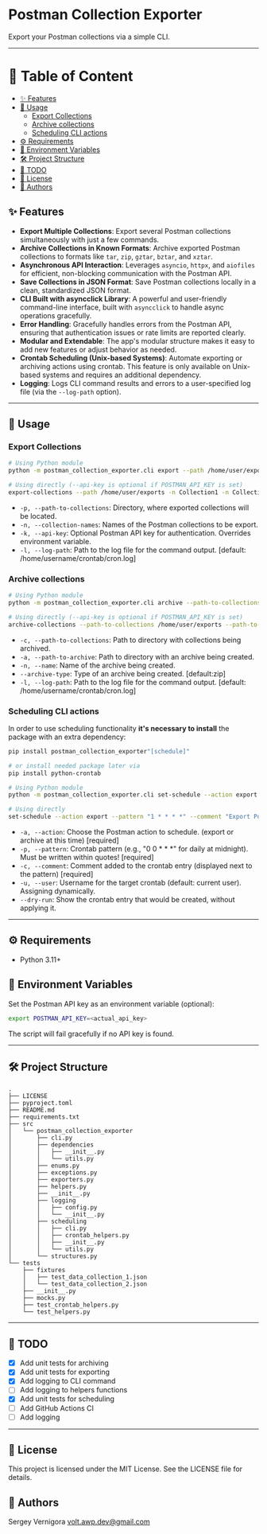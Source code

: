 # Postman Collection Exporter

Export your Postman collections via a simple CLI.

---

# 📑 Table of Content

  - [✨ Features](#-features)
  - [🚀 Usage](#-usage)
    - [Export Collections](#-export-collections)
    - [Archive collections](#-archive-collections)
    - [Scheduling CLI actions](#-scheduling-cli-actions)
  - [⚙️ Requirements](#-requirements)
  - [📑 Environment Variables](#-environment-variables)
  - [🛠️ Project Structure](#-project-structure)
  - [🧹 TODO](#-todo)
  - [📜 License](#-license)
  - [👤 Authors](#-authors)


## ✨ Features

- **Export Multiple Collections**: Export several Postman collections simultaneously with just a few commands.
- **Archive Collections in Known Formats**: Archive exported Postman collections to formats like `tar`, `zip`, `gztar`, `bztar`, and `xztar`.
- **Asynchronous API Interaction**: Leverages `asyncio`, `httpx`, and `aiofiles` for efficient, non-blocking communication with the Postman API.
- **Save Collections in JSON Format**: Save Postman collections locally in a clean, standardized JSON format.
- **CLI Built with asyncclick Library**: A powerful and user-friendly command-line interface, built with `asyncclick` to handle async operations gracefully.
- **Error Handling**: Gracefully handles errors from the Postman API, ensuring that authentication issues or rate limits are reported clearly.
- **Modular and Extendable**: The app's modular structure makes it easy to add new features or adjust behavior as needed.
- **Crontab Scheduling (Unix-based Systems)**: Automate exporting or archiving actions using crontab. This feature is only available on Unix-based systems and requires an additional dependency.
- **Logging**: Logs CLI command results and errors to a user-specified log file (via the `--log-path` option).  
---

## 🚀 Usage

### Export Collections
```bash
# Using Python module
python -m postman_collection_exporter.cli export --path /home/user/exports -n Collection1 -n Collection2 --api-key postman-api-key

# Using directly (--api-key is optional if POSTMAN_API_KEY is set)
export-collections --path /home/user/exports -n Collection1 -n Collection2 --api-key postman-api-key
```
- `-p, --path-to-collections`: Directory, where exported collections will be located.
- `-n, --collection-names`: Names of the Postman collections to be export.
- `-k, --api-key`: Optional Postman API key for authentication.  Overrides environment variable.
- `-l, --log-path`: Path to the log file for the command output. [default: /home/username/crontab/cron.log]

### Archive collections
```bash
# Using Python module
python -m postman_collection_exporter.cli archive --path-to-collections /home/user/exports --path-to-archive /home/user/archives -n My_Collections --archive-type tar

# Using directly (--api-key is optional if POSTMAN_API_KEY is set)
archive-collections --path-to-collections /home/user/exports --path-to-archive /home/user/archives -n My_Collections --archive-type tar
```
- `-c, --path-to-collections`: Path to directory with collections being archived.
- `-a, --path-to-archive`: Path to directory with an archive being created.
- `-n, --name`: Name of the archive being created.
- `--archive-type`: Type of an archive being created. [default:zip]
- `-l, --log-path`: Path to the log file for the command output. [default: /home/username/crontab/cron.log]

### Scheduling CLI actions
In order to use scheduling functionality **it's necessary to install** the package with an extra dependency:
```bash
pip install postman_collection_exporter"[schedule]"

# or install needed package later via
pip install python-crontab
```
```bash
# Using Python module
python -m postman_collection_exporter.cli set-schedule --action export --pattern "1 * * * *" --comment "Export Postman collections every hour."

# Using directly
set-schedule --action export --pattern "1 * * * *" --comment "Export Postman collections every hour."
```
- `-a, --action`: Choose the Postman action to schedule. (export or archive at this time) [required]
- `-p, --pattern`: Crontab pattern (e.g., "0 0 * * *" for daily at midnight). Must be written within quotes! [required]
- `-c, --comment`: Comment added to the crontab entry (displayed next to the pattern) [required]
- `-u, --user`: Username for the target crontab (default: current user). Assigning dynamically.
- `--dry-run`: Show the crontab entry that would be created, without applying it.
---

## ⚙️ Requirements

- Python 3.11+

## 📑 Environment Variables

Set the Postman API key as an environment variable (optional):

```bash
export POSTMAN_API_KEY=<actual_api_key>
```

The script will fail gracefully if no API key is found.

---

## 🛠️ Project Structure

```
.
├── LICENSE
├── pyproject.toml
├── README.md
├── requirements.txt
├── src
│   └── postman_collection_exporter
│       ├── cli.py
│       ├── dependencies
│       │   ├── __init__.py
│       │   └── utils.py
│       ├── enums.py
│       ├── exceptions.py
│       ├── exporters.py
│       ├── helpers.py
│       ├── __init__.py
│       ├── logging
│       │   ├── config.py
│       │   └── __init__.py
│       ├── scheduling
│       │   ├── cli.py
│       │   ├── crontab_helpers.py
│       │   ├── __init__.py
│       │   └── utils.py
│       └── structures.py
└── tests
    ├── fixtures
    │   ├── test_data_collection_1.json
    │   └── test_data_collection_2.json
    ├── __init__.py
    ├── mocks.py
    ├── test_crontab_helpers.py
    └── test_helpers.py
```
---

## 🧹 TODO

- [x] Add unit tests for archiving
- [x] Add unit tests for exporting
- [x] Add logging to CLI command
- [ ] Add logging to helpers functions
- [x] Add unit tests for scheduling
- [ ] Add GitHub Actions CI
- [ ] Add logging

---

## 📜 License
This project is licensed under the MIT License. See the LICENSE file for details.

## 👤 Authors
Sergey Vernigora volt.awp.dev@gmail.com